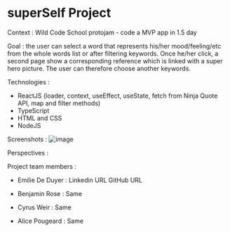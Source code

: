 # superSelf Project

Context : Wild Code School protojam - code a MVP app in 1.5 day

Goal : the user can select a word that represents his/her mood/feeling/etc from the whole words list or after filtering keywords.
Once he/her click, a second page show a corresponding reference which is linked with a super hero picture. The user can therefore choose another keywords.

Technologies : 
- ReactJS (loader, context, useEffect, useState, fetch from Ninja Quote API, map and filter methods)
- TypeScript
- HTML and CSS
- NodeJS

Screenshots : 
![image](https://github.com/user-attachments/assets/6c0d2038-3959-4e7f-b3b6-f902ed441c8c)

Perspectives : 

Project team members : 
- Emilie De Duyer :
Linkedin URL
GitHub URL

- Benjamin Rose :
Same

- Cyrus Weir :
Same

- Alice Pougeard :
Same
